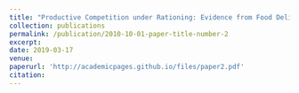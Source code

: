 ```yaml
---
title: "Productive Competition under Rationing: Evidence from Food Delivery in China"
collection: publications
permalink: /publication/2010-10-01-paper-title-number-2
excerpt: 
date: 2019-03-17
venue: 
paperurl: 'http://academicpages.github.io/files/paper2.pdf'
citation: 
---
```

<!-- This paper is about the number 2. The number 3 is left for future work.

[Download paper here](http://academicpages.github.io/files/paper2.pdf)

Recommended citation: Your Name, You. (2010). "Paper Title Number 2." <i>Journal 1</i>. 1(2). -->
